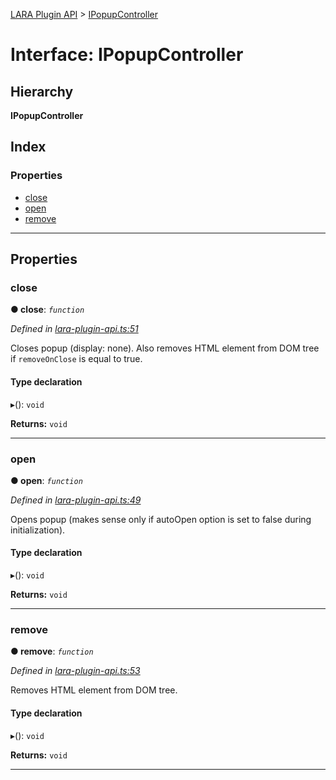 [LARA Plugin API](../README.md) > [IPopupController](../interfaces/ipopupcontroller.md)

# Interface: IPopupController

## Hierarchy

**IPopupController**

## Index

### Properties

* [close](ipopupcontroller.md#close)
* [open](ipopupcontroller.md#open)
* [remove](ipopupcontroller.md#remove)

---

## Properties

<a id="close"></a>

###  close

**● close**: *`function`*

*Defined in [lara-plugin-api.ts:51](https://github.com/concord-consortium/lara/blob/93f2901a/lara-plugin-api/src/lara-plugin-api.ts#L51)*

Closes popup (display: none). Also removes HTML element from DOM tree if `removeOnClose` is equal to true.

#### Type declaration
▸(): `void`

**Returns:** `void`

___
<a id="open"></a>

###  open

**● open**: *`function`*

*Defined in [lara-plugin-api.ts:49](https://github.com/concord-consortium/lara/blob/93f2901a/lara-plugin-api/src/lara-plugin-api.ts#L49)*

Opens popup (makes sense only if autoOpen option is set to false during initialization).

#### Type declaration
▸(): `void`

**Returns:** `void`

___
<a id="remove"></a>

###  remove

**● remove**: *`function`*

*Defined in [lara-plugin-api.ts:53](https://github.com/concord-consortium/lara/blob/93f2901a/lara-plugin-api/src/lara-plugin-api.ts#L53)*

Removes HTML element from DOM tree.

#### Type declaration
▸(): `void`

**Returns:** `void`

___

